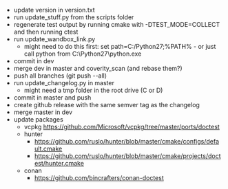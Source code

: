 - update version in version.txt
- run update_stuff.py from the scripts folder
- regenerate test output by running cmake with -DTEST_MODE=COLLECT and then running ctest
- run update_wandbox_link.py
    - might need to do this first: set path=C:/Python27;%PATH% - or just call python from C:\Python27\python.exe
- commit in dev
- merge dev in master and coverity_scan (and rebase them?)
- push all branches (git push --all)
- run update_changelog.py in master
    - might need a tmp folder in the root drive (C or D)
- commit in master and push
- create github release with the same semver tag as the changelog
- merge master in dev
- update packages
    - vcpkg https://github.com/Microsoft/vcpkg/tree/master/ports/doctest
    - hunter
        - https://github.com/ruslo/hunter/blob/master/cmake/configs/default.cmake
        - https://github.com/ruslo/hunter/blob/master/cmake/projects/doctest/hunter.cmake
    - conan
        - https://github.com/bincrafters/conan-doctest
